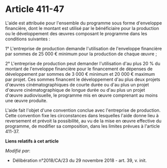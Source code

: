 # Article 411-47

L'aide est attribuée pour l'ensemble du programme sous forme d'enveloppe financière, dont le montant est utilisé par le
bénéficiaire pour la production ou le développement des œuvres composant le programme dans les conditions suivantes :

1° L'entreprise de production demande l'utilisation de l'enveloppe financière par sommes de 25 000 € minimum pour la
production de chaque œuvre ;

2° L'entreprise de production peut demander l'utilisation d'au plus 20 % du montant de l'enveloppe financière pour le
financement de dépenses de développement par sommes de 3 000 € minimum et 20 000 € maximum par projet. Ces sommes financent
le développement d'au plus deux projets d'œuvres cinématographiques de courte durée ou d'au plus un projet d'œuvre
cinématographique de longue durée ou d'au plus un projet d'œuvre audiovisuelle, le programme mis en œuvre comprenant au moins
une œuvre produite.

L'aide fait l'objet d'une convention conclue avec l'entreprise de production. Cette convention fixe les circonstances dans
lesquelles l'aide donne lieu à reversement et prévoit la possibilité, au vu de la mise en œuvre effective du programme, de
modifier sa composition, dans les limites prévues à l'article 411-37.

**Liens relatifs à cet article**

_Modifié par_:

  - Délibération n°2018/CA/23 du 29 novembre 2018 - art. 39, v. init.
